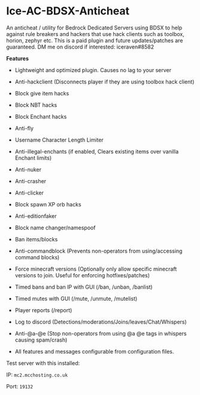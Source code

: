 # Ice-AC-BDSX-Anticheat
An anticheat / utility for Bedrock Dedicated Servers using BDSX to help against rule breakers and hackers that use hack clients such as toolbox, horion, zephyr etc. 
This is a paid plugin and future updates/patches are guaranteed. DM me on discord if interested: iceraven#8582

**Features**
- Lightweight and optimized plugin. Causes no lag to your server

- Anti-hackclient (Disconnects player if they are using toolbox hack client)

- Block give item hacks

- Block NBT hacks

- Block Enchant hacks

- Anti-fly

- Username Character Length Limiter 

- Anti-illegal-enchants (if enabled, Clears existing items over vanilla Enchant limits)

- Anti-nuker

- Anti-crasher

- Anti-clicker

- Block spawn XP orb hacks

- Anti-editionfaker

- Block name changer/namespoof

- Ban items/blocks

- Anti-commandblock (Prevents non-operators from using/accessing command blocks)

- Force minecraft versions (Optionally only allow specific minecraft versions to join. Useful for enforcing hotfixes/patches)

- Timed bans and ban IP with GUI (/ban, /unban, /banlist)

- Timed mutes with GUI (/mute, /unmute, /mutelist)

- Player reports (/report)

- Log to discord (Detections/moderations/Joins/leaves/Chat/Whispers)

- Anti-@a-@e (Stop non-operators from using @a @e tags in whispers causing spam/crash)

- All features and messages configurable from configuration files. 

Test server with this installed:

IP: `mc2.mcchosting.co.uk`

Port: `19132`
